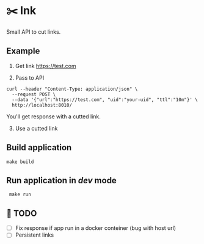 # ✂️ lnk
Small API to cut links.

## Example
1. Get link
https://test.com

2. Pass to API
```
curl --header "Content-Type: application/json" \
  --request POST \
  --data '{"url":"https://test.com", "uid":"your-uid", "ttl":"10m"}' \
  http://localhost:8010/
```
You'll get response with a cutted link.
  
3. Use a cutted link

## Build application
```make build```

## Run application in _dev_ mode
``` make run```

## 🎯 TODO
- [ ] Fix response if app run in a docker conteiner (bug with host url)
- [ ] Persistent links